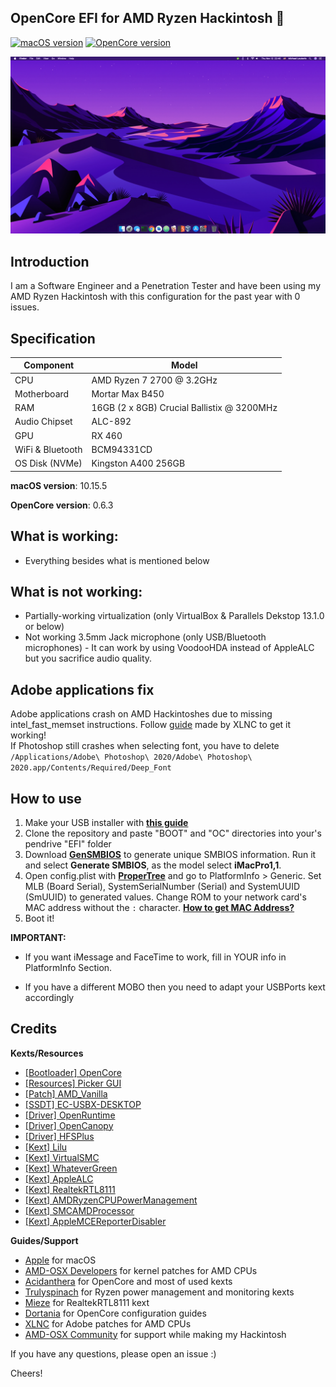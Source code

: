 ## OpenCore EFI for AMD Ryzen Hackintosh 


[![macOS version](https://img.shields.io/badge/macOS-10.15.5-informational.svg)](https://www.apple.com/macos)
[![OpenCore version](https://img.shields.io/badge/OpenCore-0.6.3-informational.svg)](https://github.com/acidanthera/OpenCorePkg)

 ![screenshot.png](screenshot.png)



## Introduction

I am a Software Engineer and a Penetration Tester and have been using my AMD Ryzen Hackintosh with this configuration for the past year with 0 issues.

## Specification


| **Component** | **Model** |
| ------------- | --------- |
| CPU | AMD Ryzen 7 2700 @ 3.2GHz |
| Motherboard | Mortar Max B450 |
| RAM | 16GB (2 x 8GB) Crucial Ballistix @ 3200MHz |
| Audio Chipset | ALC-892 |
| GPU | RX 460 |
| WiFi & Bluetooth | BCM94331CD |
| OS Disk (NVMe) | Kingston A400 256GB |

**macOS version**: 10.15.5

**OpenCore version**: 0.6.3  

## What is working:

- Everything besides what is mentioned below

## What is not working:

- Partially-working virtualization (only VirtualBox & Parallels Dekstop 13.1.0 or below)
- Not working 3.5mm Jack microphone (only USB/Bluetooth microphones) - It can work by using VoodooHDA instead of AppleALC but you sacrifice audio quality.

## Adobe applications fix
Adobe applications crash on AMD Hackintoshes due to missing intel_fast_memset instructions.  Follow [guide](https://gist.github.com/naveenkrdy/26760ac5135deed6d0bb8902f6ceb6bd) made by XLNC to get it working!  
If Photoshop still crashes when selecting font, you have to delete `/Applications/Adobe\ Photoshop\ 2020/Adobe\ Photoshop\ 2020.app/Contents/Required/Deep_Font`

## How to use
  1. Make your USB installer with [**this guide**](https://dortania.github.io/OpenCore-Install-Guide/installer-guide/)
  2. Clone the repository and paste "BOOT" and "OC" directories into your's pendrive "EFI" folder
  3. Download [**GenSMBIOS**](https://github.com/corpnewt/GenSMBIOS) to generate unique SMBIOS information. Run it and select **Generate SMBIOS**, as the model select **iMacPro1,1**.
  4. Open config.plist with [**ProperTree**](https://github.com/corpnewt/ProperTree) and go to PlatformInfo > Generic. Set MLB (Board Serial), SystemSerialNumber (Serial) and SystemUUID (SmUUID) to generated values. Change ROM to your network card's MAC address without the `:` character. [**How to get MAC Address?**](https://www.wikihow.com/Find-the-MAC-Address-of-Your-Computer)
  5. Boot it!  


**IMPORTANT:**

- If you want iMessage and FaceTime to work, fill in YOUR info in PlatformInfo
Section.

- If you have a different MOBO then you need to adapt your USBPorts kext accordingly


## Credits

**Kexts/Resources**

 - [[Bootloader] OpenCore](https://github.com/acidanthera/OpenCorePkg)
 - [[Resources] Picker GUI](https://github.com/acidanthera/OcBinaryData/tree/master/Resources)
 - [[Patch] AMD_Vanilla](https://github.com/AMD-OSX/AMD_Vanilla)
 - [[SSDT] EC-USBX-DESKTOP](https://github.com/dortania/Getting-Started-With-ACPI/blob/master/extra-files/compiled/SSDT-EC-USBX-DESKTOP.aml)
 - [[Driver] OpenRuntime](https://github.com/acidanthera/OpenCorePkg)
 - [[Driver] OpenCanopy](https://github.com/acidanthera/OpenCorePkg)
 - [[Driver] HFSPlus](https://github.com/acidanthera/OcBinaryData/blob/master/Drivers/HfsPlus.efi)
 - [[Kext] Lilu](https://github.com/acidanthera/Lilu)
 - [[Kext] VirtualSMC](https://github.com/acidanthera/VirtualSMC)
 - [[Kext] WhateverGreen](https://github.com/acidanthera/WhateverGreen)
 - [[Kext] AppleALC](https://github.com/acidanthera/AppleALC)
 - [[Kext] RealtekRTL8111](https://github.com/Mieze/RTL8111_driver_for_OS_X)
 - [[Kext] AMDRyzenCPUPowerManagement](https://github.com/trulyspinach/SMCAMDProcessor)
 - [[Kext] SMCAMDProcessor](https://github.com/trulyspinach/SMCAMDProcessor)
 - [[Kext] AppleMCEReporterDisabler](https://github.com/AMD-OSX/AMD_Vanilla/blob/experimental-opencore/Extra/AppleMCEReporterDisabler.kext.zip)


**Guides/Support**

 - [Apple](https://apple.com) for macOS
 - [AMD-OSX Developers](https://github.com/AMD-OSX) for kernel patches for AMD CPUs
 - [Acidanthera](https://github.com/acidanthera) for OpenCore and most of used kexts
 - [Trulyspinach](https://github.com/trulyspinach) for Ryzen power management and monitoring kexts
 - [Mieze](https://github.com/Mieze) for RealtekRTL8111 kext
 - [Dortania](https://github.com/dortania) for OpenCore configuration guides
 - [XLNC](https://github.com/naveenkrdy) for Adobe patches for AMD CPUs
 - [AMD-OSX Community](https://amd-osx.com) for support while making my Hackintosh


If you have any questions, please open an issue :)

Cheers!
